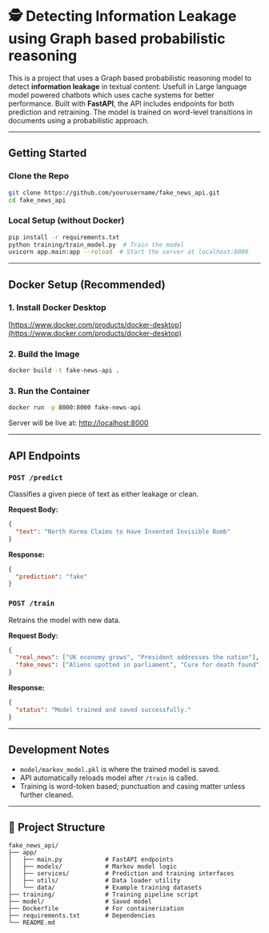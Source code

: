 # 🕵️ Detecting Information Leakage using Graph based probabilistic reasoning

This is a project that uses a  Graph based probabilistic reasoning model to detect **information leakage** in textual content: Usefull in Large language model powered chatbots which uses cache systems for better performance.
Built with **FastAPI**, the API includes endpoints for both prediction and retraining. The model is trained on word-level transitions in documents using a probabilistic approach.

---

## Getting Started

### Clone the Repo
```bash
git clone https://github.com/yourusername/fake_news_api.git
cd fake_news_api
```

### Local Setup (without Docker)
```bash
pip install -r requirements.txt
python training/train_model.py  # Train the model
uvicorn app.main:app --reload  # Start the server at localhost:8000
```

---

## Docker Setup (Recommended)

### 1. Install Docker Desktop
[https://www.docker.com/products/docker-desktop](https://www.docker.com/products/docker-desktop)

### 2. Build the Image
```bash
docker build -t fake-news-api .
```

### 3. Run the Container
```bash
docker run -p 8000:8000 fake-news-api
```

Server will be live at: [http://localhost:8000](http://localhost:8000)

---

## API Endpoints

### `POST /predict`
Classifies a given piece of text as either leakage or clean.

**Request Body:**
```json
{
  "text": "North Korea Claims to Have Invented Invisible Bomb"
}
```
**Response:**
```json
{
  "prediction": "fake"
}
```

### `POST /train`
Retrains the model with new data.

**Request Body:**
```json
{
  "real_news": ["UK economy grows", "President addresses the nation"],
  "fake_news": ["Aliens spotted in parliament", "Cure for death found"]
}
```
**Response:**
```json
{
  "status": "Model trained and saved successfully."
}
```

---

## Development Notes
- `model/markov_model.pkl` is where the trained model is saved.
- API automatically reloads model after `/train` is called.
- Training is word-token based; punctuation and casing matter unless further cleaned.

---

## 📁 Project Structure
```
fake_news_api/
├── app/
│   ├── main.py            # FastAPI endpoints
│   ├── models/            # Markov model logic
│   ├── services/          # Prediction and training interfaces
│   ├── utils/             # Data loader utility
│   └── data/              # Example training datasets
├── training/              # Training pipeline script
├── model/                 # Saved model
├── Dockerfile             # For containerization
├── requirements.txt       # Dependencies
└── README.md
```
